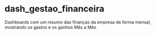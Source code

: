 # dash_gestao_financeira
Dashboards com um resumo das finanças da empresa de forma mensal, mostrando os gastos e os ganhos Mês a Mês
